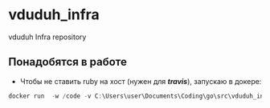 # vduduh_infra
vduduh Infra repository

## Понадобятся в работе
* Чтобы не ставить ruby на хост (нужен для ***travis***), запускаю в докере:
```powershell
docker run  -w /code -v C:\Users\user\Documents\Coding\go\src\vduduh_infra:/code --rm -it ruby bash
```
